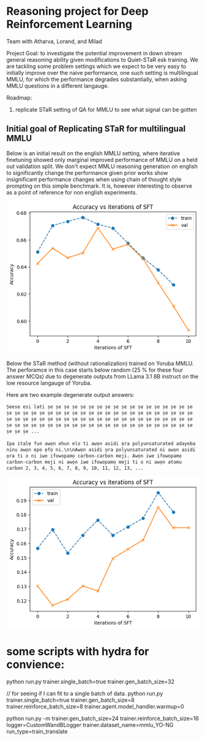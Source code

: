 # Reasoning project for Deep Reinforcement Learning
Team with Atharva, Lorand, and Milad

Project Goal: to investigate the potential improvement in down stream general reasoning ability given modifications to Quiet-STaR esk training. We are tackling some problem settings which we expect to be very easy to initially improve over the naive performance, one such setting is multilingual MMLU, for which the performance degrades substantially, when asking MMLU questions in a different langauge.

Roadmap:
1. replicate STaR setting of QA for MMLU to see what signal can be gotten 

## Initial goal of Replicating STaR for multilingual MMLU

Below is an initial result on the english MMLU setting, where iterative finetuning showed only marginal improved performance of MMLU on a held out validation split. We don't expect MMLU reasoning generation on english to significantly change the performance given prior works show insignificant performance changes when using chain of thought style prompting on this simple benchmark. It is, however interesting to observe as a point of reference for non english experiments.

![alt text](image.png)

Below the STaR method (without rationalization) trained on Yoruba MMLU. The perforamce in this case starts below random (25 % for these four answer MCQs) due to degenerate outputs from LLama 3.1 8B instruct on the low resource langauge of Yoruba. 

Here are two example degenerate output answers:
```
Ṣeese esi lati ṣe ṣe ṣe ṣe ṣe ṣe ṣe ṣe ṣe ṣe ṣe ṣe ṣe ṣe ṣe ṣe ṣe ṣe ṣe ṣe ṣe ṣe ṣe ṣe ṣe ṣe ṣe ṣe ṣe ṣe ṣe ṣe ṣe ṣe ṣe ṣe ṣe ṣe ṣe ṣe ṣe ṣe ṣe ṣe ṣe ṣe ṣe ṣe ṣe ṣe ṣe ṣe ṣe ṣe ṣe ṣe ṣe ṣe ṣe ṣe ṣe ṣe ṣe ṣe ṣe ṣe ṣe ṣe ṣe ṣe ṣe ṣe ṣe ṣe ṣe ṣe ṣe ṣe ṣe ṣe ṣe ṣe ṣe ṣe ṣe ṣe ṣe ṣe ṣe ṣe ...

Ipa italẹ fun awọn ohun elo ti awọn asidi ọra polyunsaturated adayeba ninu awọn epo ẹfọ ni.\n\nAwọn asidi ọra polyunsaturated ni awọn asidi ọra ti o ni iwe ifowopamọ carbon-carbon meji. Awọn iwe ifowopamọ carbon-carbon meji ni awọn iwe ifowopamọ meji ti o ni awọn atomu carbon 2, 3, 4, 5, 6, 7, 8, 9, 10, 11, 12, 13, ...
```

![alt text](image-1.png)

# some scripts with hydra for convience:
python run.py trainer.single_batch=true trainer.gen_batch_size=32

// for seeing if I can fit to a single batch of data.
python run.py trainer.single_batch=true trainer.gen_batch_size=8 trainer.reinforce_batch_size=8 trainer.agent.model_handler.warmup=0

python run.py -m trainer.gen_batch_size=24 trainer.reinforce_batch_size=16 logger=CustomWandBLogger trainer.dataset_name=mmlu_YO-NG run_type=train_translate


<!-- python run.py run_type=val trainer.gen_batch_size=48 "trainer.dataset_name=mmlu_YO-NG" "+current_global_step=2" "+model_checkpoint_to_eval=/nethome/jbjorner3/dev/hallucination-fun/star/star_runs/train_2024-10-01/03-06-34_0/checkpoint_2"

python run.py run_type=val trainer.gen_batch_size=32 "trainer.dataset_name=mmlu_YO-NG" "+current_global_step=150" "+model_checkpoint_to_eval=/nethome/jbjorner3/dev/hallucination-fun/star/star_runs/train_2024-10-01/03-06-34_0/checkpoint_2" -->